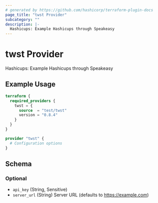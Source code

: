 ```yaml
---
# generated by https://github.com/hashicorp/terraform-plugin-docs
page_title: "twst Provider"
subcategory: ""
description: |-
  Hashicups: Example Hashicups through Speakeasy
---
```


# twst Provider

Hashicups: Example Hashicups through Speakeasy

## Example Usage

```terraform
terraform {
  required_providers {
    twst = {
      source  = "test/twst"
      version = "0.8.4"
    }
  }
}

provider "twst" {
  # Configuration options
}
```

<!-- schema generated by tfplugindocs -->
## Schema

### Optional

- `api_key` (String, Sensitive)
- `server_url` (String) Server URL (defaults to https://example.com)
